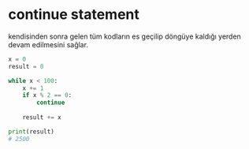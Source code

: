 # continue statement

kendisinden sonra gelen tüm kodların es geçilip döngüye kaldığı yerden devam edilmesini sağlar.

```python
x = 0
result = 0

while x < 100:
    x += 1
    if x % 2 == 0:
        continue
        
    result += x

print(result)
# 2500
```
